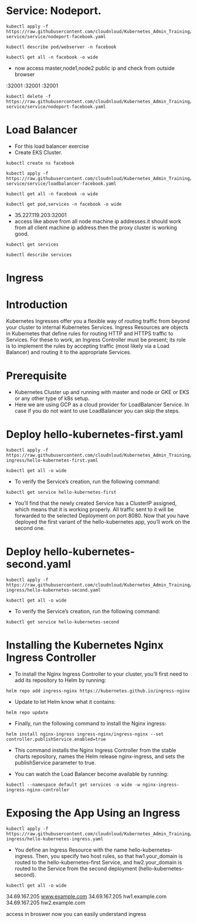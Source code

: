 # Service: Nodeport. 

```
kubectl apply -f https://raw.githubusercontent.com/cloudnloud/Kubernetes_Admin_Training/main/class6-service/service/nodeport-facebook.yaml
```

```
kubectl describe pod/webserver -n facebook
```

```
kubectl get all -n facebook -o wide
```

 - now access master,node1,node2 public ip and check from outside browser

<Master Node Public IP>:32001
<Worker Node1 Public IP>:32001
<Worker Node2 Public IP>:32001

```
kubectl delete -f https://raw.githubusercontent.com/cloudnloud/Kubernetes_Admin_Training/main/class6-service/service/nodeport-facebook.yaml
```
# Load Balancer

- For this load balancer exercise
- Create EKS Cluster.  
```
kubectl create ns facebook
```
```  
kubectl apply -f https://raw.githubusercontent.com/cloudnloud/Kubernetes_Admin_Training/main/class6-service/service/loadbalancer-facebook.yaml
```
```  
kubectl get all -n facebook -o wide
```
```  
kubectl get pod,services -n facebook -o wide
```  
- 35.227.119.203:32001
- access like above from all node machine ip addresses.it should work from all client machine ip address.then the proxy cluster is working good.
```
kubectl get services
```
```  
kubectl describe services
```
# Ingress
  
# Introduction

Kubernetes Ingresses offer you a flexible way of routing traffic from beyond your cluster to internal Kubernetes Services. 
Ingress Resources are objects in Kubernetes that define rules for routing HTTP and HTTPS traffic to Services. 
For these to work, an Ingress Controller must be present; its role is to implement the rules by accepting traffic 
(most likely via a Load Balancer) and routing it to the appropriate Services. 

# Prerequisite
- Kubernetes Cluster up and running with master and node or GKE or EKS or any other type of k8s setup.
- Here we are using GCP as a cloud provider for LoadBalancer Service. In case if you do not want to use LoadBalancer you can skip the steps.


# Deploy hello-kubernetes-first.yaml
```
kubectl apply -f https://raw.githubusercontent.com/cloudnloud/Kubernetes_Admin_Training/main/class14-ingress/hello-kubernetes-first.yaml
```
```  
kubectl get all -o wide
```
- To verify the Service’s creation, run the following command:
```
kubectl get service hello-kubernetes-first
```
- You’ll find that the newly created Service has a ClusterIP assigned, which means that it is working properly. All traffic sent to it will be forwarded to the selected Deployment on port 8080. Now that you have deployed the first variant of the hello-kubernetes app, you’ll work on the second one.


# Deploy hello-kubernetes-second.yaml
```
kubectl apply -f https://raw.githubusercontent.com/cloudnloud/Kubernetes_Admin_Training/main/class14-ingress/hello-kubernetes-second.yaml
```
```  
kubectl get all -o wide
```
- To verify the Service’s creation, run the following command:
```
kubectl get service hello-kubernetes-second
```

# Installing the Kubernetes Nginx Ingress Controller
 
- To install the Nginx Ingress Controller to your cluster, you’ll first need to add its repository to Helm by running:
```
helm repo add ingress-nginx https://kubernetes.github.io/ingress-nginx
```
- Update to let Helm know what it contains:
```
helm repo update
```
- Finally, run the following command to install the Nginx ingress:
```
helm install nginx-ingress ingress-nginx/ingress-nginx --set controller.publishService.enabled=true
```
- This command installs the Nginx Ingress Controller from the stable charts repository, names the Helm release nginx-ingress, and sets the publishService parameter to true.

- You can watch the Load Balancer become available by running:
```
kubectl --namespace default get services -o wide -w nginx-ingress-ingress-nginx-controller
```

# Exposing the App Using an Ingress
```
kubectl apply -f https://raw.githubusercontent.com/cloudnloud/Kubernetes_Admin_Training/main/class14-ingress/hello-kubernetes-ingress.yaml
```
- You define an Ingress Resource with the name hello-kubernetes-ingress. Then, you specify two host rules, so that hw1.your_domain is routed to the hello-kubernetes-first Service, and hw2.your_domain is routed to the Service from the second deployment (hello-kubernetes-second).
```
kubectl get all -o wide
```
34.69.167.205	www.example.com
34.69.167.205	hw1.example.com
34.69.167.205	hw2.example.com

access in broswer now you can easily understand ingress
